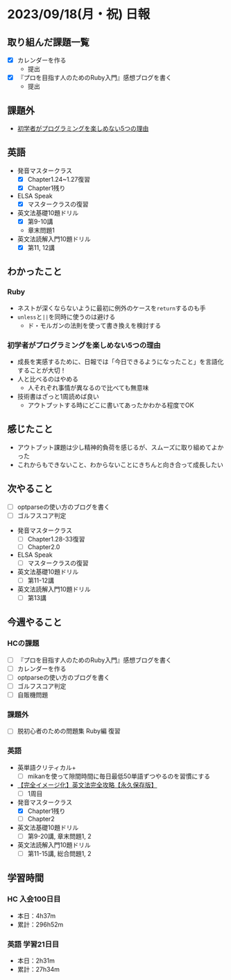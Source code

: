 # 2023/09/18(月・祝) 日報

## 取り組んだ課題一覧

- [x] カレンダーを作る
  - 提出
- [x] 『プロを目指す人のためのRuby入門』感想ブログを書く
  - 提出

## 課題外

- [初学者がプログラミングを楽しめない5つの理由](https://youtu.be/BoCd7_LMV-0?si=OP2ozloTvyTHlzq9)

## 英語

- 発音マスタークラス
  - [x] Chapter1.24~1.27復習
  - [x] Chapter1残り
- ELSA Speak
  - [x] マスタークラスの復習
- 英文法基礎10題ドリル
  - [x] 第9-10講
  - 章末問題1
- 英文法読解入門10題ドリル
  - [x] 第11, 12講

## わかったこと

### Ruby

- ネストが深くならないように最初に例外のケースを`return`するのも手
- `unless`と`||`を同時に使うのは避ける
  - ド・モルガンの法則を使って書き換えを検討する

### 初学者がプログラミングを楽しめない5つの理由

- 成長を実感するために、日報では「今日できるようになったこと」を言語化することが大切！
- 人と比べるのはやめる
  - 人それぞれ事情が異なるので比べても無意味
- 技術書はざっと1周読めば良い
  - アウトプットする時にどこに書いてあったかわかる程度でOK

## 感じたこと

- アウトプット課題は少し精神的負荷を感じるが、スムーズに取り組めてよかった
- これからもできないこと、わからないことにきちんと向き合って成長したい

## 次やること

- [ ] optparseの使い方のブログを書く
- [ ] ゴルフスコア判定

- 発音マスタークラス
  - [ ] Chapter1.28-33復習
  - [ ] Chapter2.0
- ELSA Speak
  - [ ] マスタークラスの復習
- 英文法基礎10題ドリル
  - [ ] 第11-12講
- 英文法読解入門10題ドリル
  - [ ] 第13講

## 今週やること

### HCの課題

- [ ] 『プロを目指す人のためのRuby入門』感想ブログを書く
- [ ] カレンダーを作る
- [ ] optparseの使い方のブログを書く
- [ ] ゴルフスコア判定
- [ ] 自販機問題

### 課題外

- [ ] 脱初心者のための問題集 Ruby編 復習

### 英語

- 英単語クリティカル+
  - [ ] mikanを使って隙間時間に毎日最低50単語ずつやるのを習慣にする
- [【完全イメージ化】英文法完全攻略【永久保存版】](https://youtu.be/c1xbL9Ql4F0?si=f3kFSn2FOjloqZXc)
  - [ ] 1周目
- 発音マスタークラス
  - [x] Chapter1残り
  - [ ] Chapter2
- 英文法基礎10題ドリル
  - [ ] 第9-20講, 章末問題1, 2
- 英文法読解入門10題ドリル
  - [ ] 第11-15講, 総合問題1, 2

## 学習時間

### HC 入会100日目

- 本日：4h37m
- 累計：296h52m

### 英語 学習21日目

- 本日：2h31m
- 累計：27h34m
